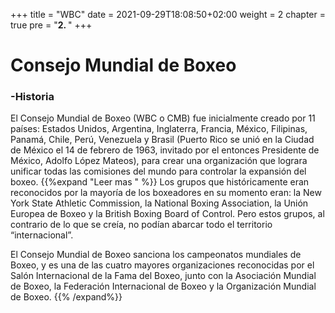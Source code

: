 +++
title = "WBC"
date = 2021-09-29T18:08:50+02:00
weight = 2
chapter = true
pre = "<b>2. </b>"
+++

# Consejo Mundial de Boxeo

### -Historia

El Consejo Mundial de Boxeo (WBC o CMB) fue inicialmente creado por 11 países: Estados Unidos, Argentina, Inglaterra, Francia, México, Filipinas, Panamá, Chile, Perú, Venezuela y Brasil (Puerto Rico se unió en la Ciudad de México el 14 de febrero de 1963, invitado por el entonces Presidente de México, Adolfo López Mateos), para crear una organización que lograra unificar todas las comisiones del mundo para controlar la expansión del boxeo.
{{%expand "Leer mas " %}}
Los grupos que históricamente eran reconocidos por la mayoría de los boxeadores en su momento eran: la New York State Athletic Commission, la National Boxing Association, la Unión Europea de Boxeo y la British Boxing Board of Control. Pero estos grupos, al contrario de lo que se creía, no podían abarcar todo el territorio “internacional”.

El Consejo Mundial de Boxeo sanciona los campeonatos mundiales de Boxeo, y es una de las cuatro mayores organizaciones reconocidas por el Salón Internacional de la Fama del Boxeo, junto con la Asociación Mundial de Boxeo, la Federación Internacional de Boxeo y la Organización Mundial de Boxeo. {{% /expand%}}

